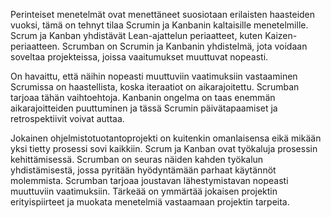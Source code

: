 Perinteiset menetelmät ovat menettäneet suosiotaan erilaisten haasteiden vuoksi, tämä on tehnyt tilaa Scrumin ja Kanbanin kaltaisille menetelmille. Scrum ja Kanban yhdistävät Lean-ajattelun periaatteet, kuten Kaizen-periaatteen. Scrumban on  Scrumin ja Kanbanin yhdistelmä, jota voidaan soveltaa projekteissa, joissa vaaitumukset muuttuvat nopeasti. 

On havaittu, että näihin nopeasti muuttuviin vaatimuksiin vastaaminen Scrumissa on haastellista, koska iteraatiot on aikarajoitettu. Scrumban tarjoaa tähän vaihtoehtoja. Kanbanin ongelma on taas enemmän aikarajoitteiden puuttuminen ja tässä Scrumin päivätapaamiset ja retrospektiivit voivat auttaa. 

Jokainen ohjelmistotuotantoprojekti on kuitenkin omanlaisensa eikä mikään yksi tietty prosessi sovi kaikkiin. Scrum ja Kanban ovat työkaluja prosessin kehittämisessä. Scrumban on seuras näiden kahden työkalun yhdistämisestä, jossa pyritään hyödyntämään parhaat käytännöt molemmista. Scrumban tarjoaa joustavan lähestymistavan nopeasti muuttuviin vaatimuksiin. Tärkeää on ymmärtää jokaisen projektin erityispiirteet ja muokata menetelmiä vastaamaan projektin tarpeita. 
